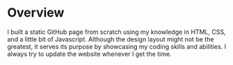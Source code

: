 # Overview
I built a static GitHub page from scratch using my knowledge in HTML, CSS, and a little bit of Javascript. Although the design layout might not be the greatest, it serves its purpose by showcasing my coding skills and abilities. I always try to update the website whenever I get the time.
